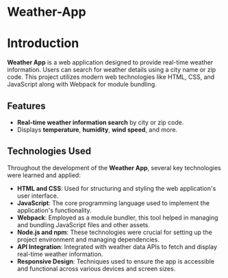 # Weather-App

# Introduction
**Weather App** is a web application designed to provide real-time weather information. Users can search for weather details using a city name or zip code. This project utilizes modern web technologies like HTML, CSS, and JavaScript along with Webpack for module bundling.

## Features
- **Real-time weather information search** by city or zip code.
- Displays **temperature**, **humidity**, **wind speed**, and more.

## Technologies Used 
Throughout the development of the **Weather App**, several key technologies were learned and applied:

- **HTML and CSS**: Used for structuring and styling the web application's user interface.
- **JavaScript**: The core programming language used to implement the application's functionality.
- **Webpack**: Employed as a module bundler, this tool helped in managing and bundling JavaScript files and other assets.
- **Node.js and npm**: These technologies were crucial for setting up the project environment and managing dependencies.
- **API Integration**: Integrated with weather data APIs to fetch and display real-time weather information.
- **Responsive Design**: Techniques used to ensure the app is accessible and functional across various devices and screen sizes.
